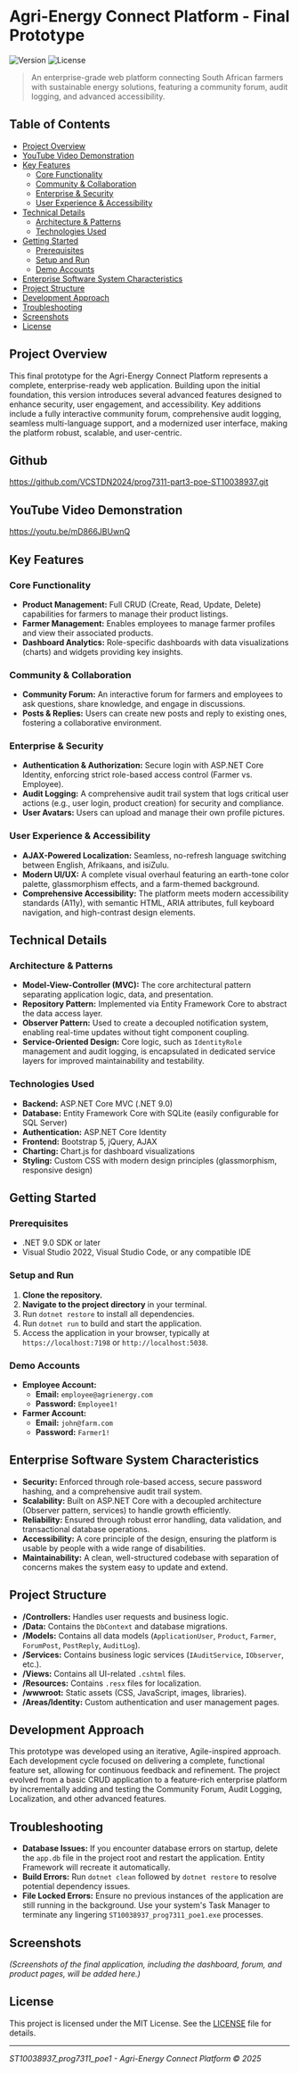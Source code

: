 # Agri-Energy Connect Platform - Final Prototype

![Version](https://img.shields.io/badge/version-2.0.0-blue.svg)
![License](https://img.shields.io/badge/license-MIT-green.svg)

> An enterprise-grade web platform connecting South African farmers with sustainable energy solutions, featuring a community forum, audit logging, and advanced accessibility.

## Table of Contents

- [Project Overview](#project-overview)
- [YouTube Video Demonstration](#youtube-video-demonstration)
- [Key Features](#key-features)
  - [Core Functionality](#core-functionality)
  - [Community & Collaboration](#community--collaboration)
  - [Enterprise & Security](#enterprise--security)
  - [User Experience & Accessibility](#user-experience--accessibility)
- [Technical Details](#technical-details)
  - [Architecture & Patterns](#architecture--patterns)
  - [Technologies Used](#technologies-used)
- [Getting Started](#getting-started)
  - [Prerequisites](#prerequisites)
  - [Setup and Run](#setup-and-run)
  - [Demo Accounts](#demo-accounts)
- [Enterprise Software System Characteristics](#enterprise-software-system-characteristics)
- [Project Structure](#project-structure)
- [Development Approach](#development-approach)
- [Troubleshooting](#troubleshooting)
- [Screenshots](#screenshots)
- [License](#license)

## Project Overview
This final prototype for the Agri-Energy Connect Platform represents a complete, enterprise-ready web application. Building upon the initial foundation, this version introduces several advanced features designed to enhance security, user engagement, and accessibility. Key additions include a fully interactive community forum, comprehensive audit logging, seamless multi-language support, and a modernized user interface, making the platform robust, scalable, and user-centric.

## Github
https://github.com/VCSTDN2024/prog7311-part3-poe-ST10038937.git

## YouTube Video Demonstration
https://youtu.be/mD866JBUwnQ

## Key Features

### Core Functionality
- **Product Management:** Full CRUD (Create, Read, Update, Delete) capabilities for farmers to manage their product listings.
- **Farmer Management:** Enables employees to manage farmer profiles and view their associated products.
- **Dashboard Analytics:** Role-specific dashboards with data visualizations (charts) and widgets providing key insights.

### Community & Collaboration
- **Community Forum:** An interactive forum for farmers and employees to ask questions, share knowledge, and engage in discussions.
- **Posts & Replies:** Users can create new posts and reply to existing ones, fostering a collaborative environment.

### Enterprise & Security
- **Authentication & Authorization:** Secure login with ASP.NET Core Identity, enforcing strict role-based access control (Farmer vs. Employee).
- **Audit Logging:** A comprehensive audit trail system that logs critical user actions (e.g., user login, product creation) for security and compliance.
- **User Avatars:** Users can upload and manage their own profile pictures.

### User Experience & Accessibility
- **AJAX-Powered Localization:** Seamless, no-refresh language switching between English, Afrikaans, and isiZulu.
- **Modern UI/UX:** A complete visual overhaul featuring an earth-tone color palette, glassmorphism effects, and a farm-themed background.
- **Comprehensive Accessibility:** The platform meets modern accessibility standards (A11y), with semantic HTML, ARIA attributes, full keyboard navigation, and high-contrast design elements.

## Technical Details

### Architecture & Patterns
- **Model-View-Controller (MVC):** The core architectural pattern separating application logic, data, and presentation.
- **Repository Pattern:** Implemented via Entity Framework Core to abstract the data access layer.
- **Observer Pattern:** Used to create a decoupled notification system, enabling real-time updates without tight component coupling.
- **Service-Oriented Design:** Core logic, such as `IdentityRole` management and audit logging, is encapsulated in dedicated service layers for improved maintainability and testability.

### Technologies Used
- **Backend:** ASP.NET Core MVC (.NET 9.0)
- **Database:** Entity Framework Core with SQLite (easily configurable for SQL Server)
- **Authentication:** ASP.NET Core Identity
- **Frontend:** Bootstrap 5, jQuery, AJAX
- **Charting:** Chart.js for dashboard visualizations
- **Styling:** Custom CSS with modern design principles (glassmorphism, responsive design)

## Getting Started

### Prerequisites
- .NET 9.0 SDK or later
- Visual Studio 2022, Visual Studio Code, or any compatible IDE

### Setup and Run

1.  **Clone the repository.**
2.  **Navigate to the project directory** in your terminal.
3.  Run `dotnet restore` to install all dependencies.
4.  Run `dotnet run` to build and start the application.
5.  Access the application in your browser, typically at `https://localhost:7198` or `http://localhost:5038`.

### Demo Accounts
- **Employee Account:**
  - **Email:** `employee@agrienergy.com`
  - **Password:** `Employee1!`
- **Farmer Account:**
  - **Email:** `john@farm.com`
  - **Password:** `Farmer1!`

## Enterprise Software System Characteristics

- **Security:** Enforced through role-based access, secure password hashing, and a comprehensive audit trail system.
- **Scalability:** Built on ASP.NET Core with a decoupled architecture (Observer pattern, services) to handle growth efficiently.
- **Reliability:** Ensured through robust error handling, data validation, and transactional database operations.
- **Accessibility:** A core principle of the design, ensuring the platform is usable by people with a wide range of disabilities.
- **Maintainability:** A clean, well-structured codebase with separation of concerns makes the system easy to update and extend.

## Project Structure

- **/Controllers:** Handles user requests and business logic.
- **/Data:** Contains the `DbContext` and database migrations.
- **/Models:** Contains all data models (`ApplicationUser`, `Product`, `Farmer`, `ForumPost`, `PostReply`, `AuditLog`).
- **/Services:** Contains business logic services (`IAuditService`, `IObserver`, etc.).
- **/Views:** Contains all UI-related `.cshtml` files.
- **/Resources:** Contains `.resx` files for localization.
- **/wwwroot:** Static assets (CSS, JavaScript, images, libraries).
- **/Areas/Identity:** Custom authentication and user management pages.

## Development Approach
This prototype was developed using an iterative, Agile-inspired approach. Each development cycle focused on delivering a complete, functional feature set, allowing for continuous feedback and refinement. The project evolved from a basic CRUD application to a feature-rich enterprise platform by incrementally adding and testing the Community Forum, Audit Logging, Localization, and other advanced features.

## Troubleshooting

- **Database Issues:** If you encounter database errors on startup, delete the `app.db` file in the project root and restart the application. Entity Framework will recreate it automatically.
- **Build Errors:** Run `dotnet clean` followed by `dotnet restore` to resolve potential dependency issues.
- **File Locked Errors:** Ensure no previous instances of the application are still running in the background. Use your system's Task Manager to terminate any lingering `ST10038937_prog7311_poe1.exe` processes.

## Screenshots

*(Screenshots of the final application, including the dashboard, forum, and product pages, will be added here.)*

## License
This project is licensed under the MIT License. See the [LICENSE](LICENSE) file for details.

---
*ST10038937_prog7311_poe1 - Agri-Energy Connect Platform © 2025*
